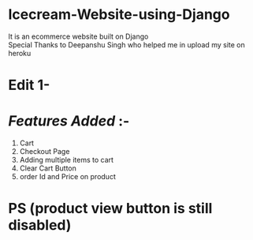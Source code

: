 # Icecream-Website-using-Django
It is an ecommerce website  built on Django  
Special Thanks to Deepanshu Singh who helped me in upload my site on heroku 

# Edit 1-
# _Features Added_ :- 
1. Cart
2. Checkout Page  
3. Adding multiple items to cart 
4. Clear Cart Button 
5. order Id and Price on product 

# PS (product view button is still disabled)
